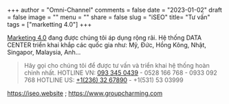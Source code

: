 +++
author = "Omni-Channel"
comments = false
date = "2023-01-02"
draft = false
image = ""
menu = ""
share = false
slug = "iSEO"
title= "Tư vấn"
tags = ["marketting 4.0"]
+++

[Marketing 4.0](https://omni-channel.vn/crm/) đang được chúng tôi áp dụng rộng rãi. Hệ thống DATA CENTER triển khai khắp các quốc gia như: Mỹ, Đức, Hồng Kông, Nhật, Singapor, Malaysia, Anh...

> Hãy gọi cho chúng tôi để được tư vấn và triển khai hệ thống hoàn chỉnh nhất.
> HOTLINE VN: [093 345 0439](tel:+84933450439) - 0528 166 768 - 0933 092 768 <space><space>
> HOTLINE US: [+1(236) 32 67890](tel:+12363267890) - +1(531) 53 03999

https://iseo.website ; https://www.groupcharming.com


